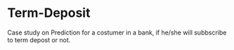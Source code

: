 # Term-Deposit
 Case study  on Prediction for a costumer in a bank, if he/she will subbscribe to term depost or not. 
